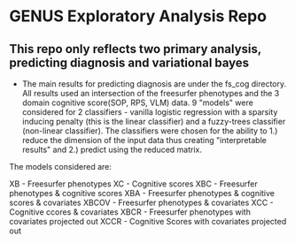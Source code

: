 # GENUS Exploratory Analysis Repo
## This repo only reflects two primary analysis, predicting diagnosis and variational bayes

* The main results for predicting diagnosis are under the fs_cog directory. All results used an intersection of the freesurfer phenotypes and the 3 domain cognitive score(SOP, RPS, VLM) data. 9 "models" were considered for 2 classifiers - vanilla logistic regression with a sparsity inducing penalty (this is the linear classifier) and a fuzzy-trees classifier (non-linear classifier). The classifiers were chosen for the ability to 1.) reduce the dimension of the input data thus creating "interpretable results" and 2.) predict using the reduced matrix.

The models considered are:

  XB    -   Freesurfer phenotypes
  XC    -   Cognitive scores
  XBC   -   Freesurfer phenotypes & cognitive scores
  XBA   -   Freesurfer phenotypes & cognitive scores & covariates
  XBCOV -   Freesurfer phenotypes & covariates
  XCC   -   Cognitive ccores & covariates
  XBCR  -   Freesurfer phenotypes with covariates projected out
  XCCR  -   Cognitive Scores with covariates projected out 
